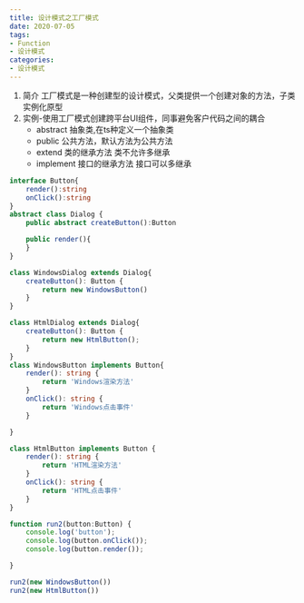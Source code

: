 ```yaml
---
title: 设计模式之工厂模式
date: 2020-07-05
tags:
- Function
- 设计模式
categories:
- 设计模式
---
```

1. 简介
    工厂模式是一种创建型的设计模式，父类提供一个创建对象的方法，子类实例化原型
2. 实例-使用工厂模式创建跨平台UI组件，同事避免客户代码之间的耦合
    * abstract 抽象类,在ts种定义一个抽象类
    * public 公共方法，默认方法为公共方法
    * extend 类的继承方法 类不允许多继承
    * implement 接口的继承方法 接口可以多继承

```typescript
interface Button{
    render():string
    onClick():string
}
abstract class Dialog {
    public abstract createButton():Button

    public render(){
    }
}

class WindowsDialog extends Dialog{
    createButton(): Button {
        return new WindowsButton()
    }
}

class HtmlDialog extends Dialog{
    createButton(): Button {
        return new HtmlButton();
    }
}
class WindowsButton implements Button{
    render(): string {
        return 'Windows渲染方法'
    }
    onClick(): string {
        return 'Windows点击事件'
    }

}

class HtmlButton implements Button {
    render(): string {
        return 'HTML渲染方法'
    }
    onClick(): string {
        return 'HTML点击事件'
    }
}

function run2(button:Button) {
    console.log('button');
    console.log(button.onClick());
    console.log(button.render());

}

run2(new WindowsButton())
run2(new HtmlButton())

```
